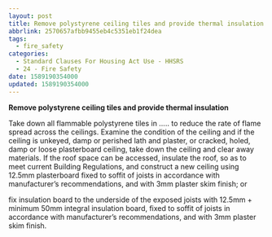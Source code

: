 ```yaml
---
layout: post
title: Remove polystyrene ceiling tiles and provide thermal insulation
abbrlink: 2570657afbb9455eb4c5351eb1f24dea
tags:
  - fire_safety
categories:
  - Standard Clauses For Housing Act Use - HHSRS
  - 24 - Fire Safety
date: 1589190354000
updated: 1589190354000
---
```


**Remove polystyrene ceiling tiles and provide thermal insulation**

Take down all flammable polystyrene tiles in ….. to reduce the rate of flame spread across the ceilings. Examine the condition of the ceiling and if the ceiling is unkeyed, damp or perished lath and plaster, or cracked, holed, damp or loose plasterboard ceiling, take down the ceiling and clear away materials. If the roof space can be accessed, insulate the roof, so as to meet current Building Regulations, and construct a new ceiling using 12.5mm plasterboard fixed to soffit of joists in accordance with manufacturer’s recommendations, and with 3mm plaster skim finish; or

fix insulation board to the underside of the exposed joists with 12.5mm + minimum 50mm integral insulation board, fixed to soffit of joists in accordance with manufacturer’s recommendations, and with 3mm plaster skim finish.
